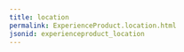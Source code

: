 ```yaml
---
title: location
permalink: ExperienceProduct.location.html
jsonid: experienceproduct_location
---
```


